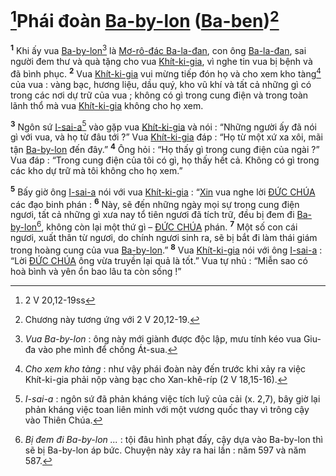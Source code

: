 # [^1*]Phái đoàn [Ba-by-lon]() ([Ba-ben]())[^1]
<sup><b>1</b></sup> Khi ấy vua [Ba-by-lon]()[^2] là [Mơ-rô-đác Ba-la-đan](), con ông [Ba-la-đan](), sai người đem thư và quà tặng cho vua [Khít-ki-gia](), vì nghe tin vua bị bệnh và đã bình phục. <sup><b>2</b></sup> Vua [Khít-ki-gia]() vui mừng tiếp đón họ và cho xem kho tàng[^3] của vua : vàng bạc, hương liệu, dầu quý, kho vũ khí và tất cả những gì có trong các nơi dự trữ của vua ; không có gì trong cung điện và trong toàn lãnh thổ mà vua [Khít-ki-gia]() không cho họ xem.

<sup><b>3</b></sup> Ngôn sứ [I-sai-a]()[^4] vào gặp vua [Khít-ki-gia]() và nói : “Những người ấy đã nói gì với vua, và họ từ đâu tới ?” Vua [Khít-ki-gia]() đáp : “Họ từ một xứ xa xôi, mãi tận [Ba-by-lon]() đến đây.” <sup><b>4</b></sup> Ông hỏi : “Họ thấy gì trong cung điện của ngài ?” Vua đáp : “Trong cung điện của tôi có gì, họ thấy hết cả. Không có gì trong các kho dự trữ mà tôi không cho họ xem.”

<sup><b>5</b></sup> Bấy giờ ông [I-sai-a]() nói với vua [Khít-ki-gia]() : “[Xin]() vua nghe lời [ĐỨC CHÚA]() các đạo binh phán : <sup><b>6</b></sup> Này, sẽ đến những ngày mọi sự trong cung điện ngươi, tất cả những gì xưa nay tổ tiên ngươi đã tích trữ, đều bị đem đi [Ba-by-lon]()[^5], không còn lại một thứ gì – [ĐỨC CHÚA]() phán. <sup><b>7</b></sup> Một số con cái ngươi, xuất thân từ ngươi, do chính ngươi sinh ra, sẽ bị bắt đi làm thái giám trong hoàng cung của vua [Ba-by-lon]().” <sup><b>8</b></sup> Vua [Khít-ki-gia]() nói với ông [I-sai-a]() : “Lời [ĐỨC CHÚA]() ông vừa truyền lại quả là tốt.” Vua tự nhủ : “Miễn sao có hoà bình và yên ổn bao lâu ta còn sống !”

[^1]: Chương này tương ứng với 2 V 20,12-19.
[^2]: *Vua Ba-by-lon* : ông này mới giành được độc lập, mưu tính kéo vua Giu-đa vào phe mình để chống Át-sua.
[^3]: *Cho xem kho tàng* : như vậy phái đoàn này đến trước khi xảy ra việc Khít-ki-gia phải nộp vàng bạc cho Xan-khê-ríp (2 V 18,15-16).
[^4]: *I-sai-a* : ngôn sứ đã phản kháng việc tích luỹ của cải (x. 2,7), bây giờ lại phản kháng việc toan liên minh với một vương quốc thay vì trông cậy vào Thiên Chúa.
[^5]: *Bị đem đi Ba-by-lon ...* : tội đâu hình phạt đấy, cậy dựa vào Ba-by-lon thì sẽ bị Ba-by-lon áp bức. Chuyện này xảy ra hai lần : năm 597 và năm 587.
[^1*]: 2 V 20,12-19ss